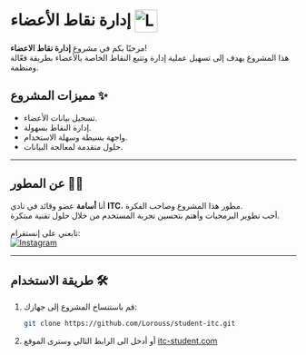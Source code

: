 # إدارة نقاط الأعضاء <img src="icon/favicon.ico" alt="Logo" width="40" style="vertical-align: middle;">

مرحبًا بكم في مشروع **إدارة نقاط الاعضاء**!  
هذا المشروع يهدف إلى تسهيل عملية إدارة وتتبع النقاط الخاصة بالأعضاء بطريقة فعّالة ومنظمة.

## مميزات المشروع ✨
- تسجيل بيانات الأعضاء.
- إدارة النقاط بسهولة.
- واجهة بسيطة وسهلة الاستخدام.
- حلول متقدمة لمعالجة البيانات.

---

## عن المطور 👨‍💻
أنا **أسامة** عضو وقائد في نادي **ITC**، مطور هذا المشروع وصاحب الفكرة.  
أحب تطوير البرمجيات وأهتم بتحسين تجربة المستخدم من خلال حلول تقنية مبتكرة.

تابعني على إنستقرام:  
[![Instagram](https://img.shields.io/badge/Instagram-%40outuo__-%23E4405F?logo=instagram&logoColor=white)](https://instagram.com/outuo_)

---

## طريقة الاستخدام 🛠️
1. قم باستنساخ المشروع إلى جهازك:
   ```bash
   git clone https://github.com/Lorouss/student-itc.git

2. أو أدخل الى الرابط التالي وسترى الموقع 
  [itc-student.com](https://student-itc.vercel.app/)